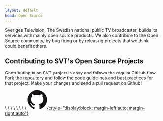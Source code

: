 ```yaml
---
layout: default
head: Open Source
---
```


Sveriges Television, The Swedish national public TV broadcaster, builds its services with mainly open source products. We also contribute to the Open Source community, by bug fixing or by releasing projects that we think could benefit others.

## Contributing to SVT's Open Source Projects

Contributing to an SVT-project is easy and follows the regular GitHub flow. Fork the repository and follow the code guidelines and best practices for that project. Make your changes and send a pull request on Github!


 \\
 \\
 \\
 \\
 \\
 \\
 \\
 \\
[![GitHub Logo](/assets/img/GitHub-Mark-64px.png){:style="display:block; margin-left:auto; margin-right:auto"}](https://github.com/svt)
